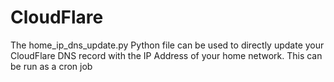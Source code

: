 # CloudFlare
The home_ip_dns_update.py Python file can be used to directly update your CloudFlare DNS record with the IP Address of your home network. This can be run as a cron job
